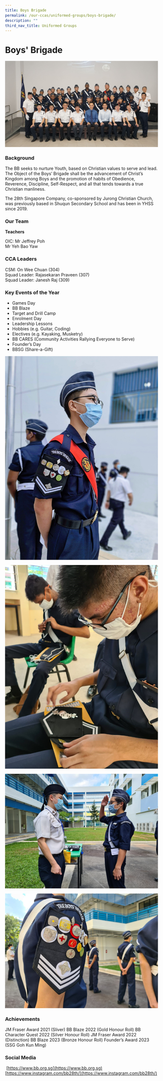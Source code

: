 ```yaml
---
title: Boys Brigade
permalink: /our-ccas/uniformed-groups/boys-brigade/
description: ""
third_nav_title: Uniformed Groups
---
```

# **Boys' Brigade**
![](/images/boys%20brigade%202023.jpg)

### Background

The BB seeks to nurture Youth, based on Christian values to serve and lead. The Object of the Boys’ Brigade shall be the advancement of Christ’s Kingdom among Boys and the promotion of habits of Obedience, Reverence, Discipline, Self-Respect, and all that tends towards a true Christian manliness. 

The 28th Singapore Company, co-sponsored by Jurong Christian Church, was previously based in Shuqun Secondary School and has been in YHSS since 2019.

### Our Team

**Teachers**

OIC: Mr Jeffrey Poh   
Mr Yeh Bao Yaw

### CCA Leaders

CSM: On Wee Chuan (304)  
Squad Leader: Rajasekaran Praveen (307)  
Squad Leader: Janesh Raj (309)  

### Key Events of the Year

* Games Day
* BB Blaze
* Target and Drill Camp
* Enrolment Day
* Leadership Lessons
* Hobbies (e.g. Guitar, Coding)
* Electives (e.g. Kayaking, Musketry)
* BB CARES (Community Activities Rallying Everyone to Serve)
* Founder’s Day
* BBSG (Share-a-Gift)

![](/images/bbbb.jpg)

![](/images/bbbbbb.jpg)

![](/images/brwrw.jpg)

![](/images/brbrbrb.jpg)

### Achievements

JM Fraser Award 2021 (Sliver)
BB Blaze 2022 (Gold Honour Roll)
BB Character Quest 2022 (Silver Honour Roll)
JM Fraser Award 2022 (Distinction)
BB Blaze 2023 (Bronze Honour Roll)
Founder’s Award 2023 (SSG Goh Kun Ming)

### Social Media

 [https://www.bb.org.sg](https://www.bb.org.sg)
[https://www.instagram.com/bb28th/](https://www.instagram.com/bb28th/)